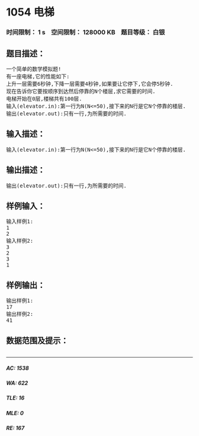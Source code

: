 # 1054 电梯   
### 时间限制： 1 s&nbsp;&nbsp;&nbsp;&nbsp;空间限制： 128000 KB&nbsp;&nbsp;&nbsp;&nbsp;题目等级： 白银  
## 题目描述：  

<pre>
一个简单的数学模拟题!
有一座电梯,它的性能如下:
上升一层需要6秒钟,下降一层需要4秒钟,如果要让它停下,它会停5秒钟.
现在告诉你它要按顺序到达然后停靠的N个楼层,求它需要的时间.
电梯开始在0层,楼梯共有100层.
输入(elevator.in):第一行为N(N<=50),接下来的N行是它N个停靠的楼层.
输出(elevator.out):只有一行,为所需要的时间.
</pre>
  
  
## 输入描述：  

<pre>
输入(elevator.in):第一行为N(N<=50),接下来的N行是它N个停靠的楼层.
</pre>
  
  
## 输出描述：  

<pre>
输出(elevator.out):只有一行,为所需要的时间.
</pre>
  
  
## 样例输入：  

<pre>
输入样例1:
1
2
输入样例2:
3
2
3
1
</pre>
  
  
## 样例输出：  

<pre>
输出样例1:
17
输出样例2:
41
</pre>
  
  
## 数据范围及提示：  

<pre>
</pre>
  
  
***  

##### AC: 1538  
##### WA: 622  
##### TLE: 16  
##### MLE: 0  
##### RE: 167  
